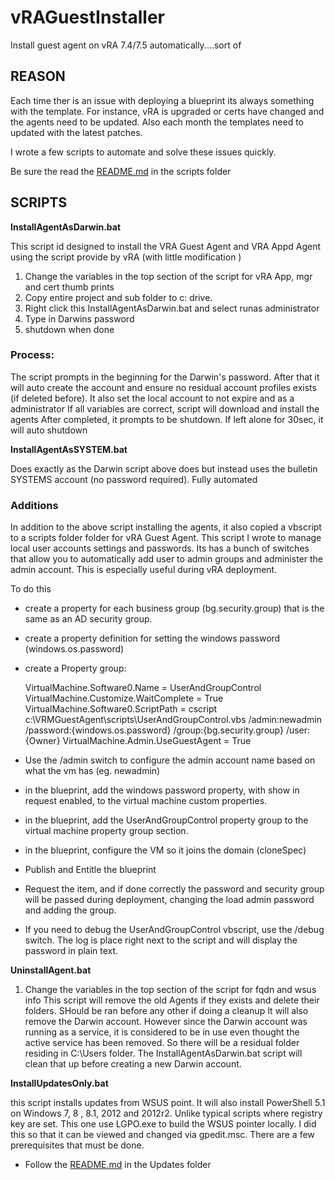 # vRAGuestInstaller
Install guest agent on vRA 7.4/7.5 automatically....sort of

## REASON
Each time ther is an issue with deploying a blueprint its always something with the template. For instance, vRA is upgraded or certs have changed and the agents need to be updated. 
Also each month the templates need to updated with the latest patches. 

I wrote a few scripts to automate and solve these issues quickly. 

Be sure the read the [README.md](scripts/README.md) in the scripts folder

## SCRIPTS
**InstallAgentAsDarwin.bat**

This script id designed to install the VRA Guest Agent and VRA Appd Agent using the script provide by vRA (with little modification )
 1. Change the variables in the top section of the script for vRA App, mgr and cert thumb prints
 2. Copy entire project and sub folder to c: drive. 
 3. Right click this InstallAgentAsDarwin.bat and select runas administrator
 4. Type in Darwins password
 5. shutdown when done
 
### Process: 

The script prompts in the beginning for the Darwin's password. After that it will auto create the account and ensure no residual account profiles exists (if deleted before).
It also set the local account to not expire and as a administrator
If all variables are correct, script will download and install the agents
After completed, it prompts to be shutdown. If left alone for 30sec, it will auto shutdown

**InstallAgentAsSYSTEM.bat**

Does exactly as the Darwin script above does but instead uses the bulletin SYSTEMS account (no password required). Fully automated

### Additions

In addition to the above script installing the agents, it also copied a vbscript to a scripts folder folder for vRA Guest Agent. This script I wrote to manage local user accounts settings and passwords. Its has a bunch of switches that allow you to automatically add user to admin groups and administer the admin account. This is especially useful during vRA deployment. 

To do this
 - create a property for each business group (bg.security.group) that is the same as an AD security group. 
 - create a property definition for setting the windows password (windows.os.password)
 - create a Property group:

    VirtualMachine.Software0.Name = UserAndGroupControl
    VirtualMachine.Customize.WaitComplete = True
    VirtualMachine.Software0.ScriptPath = cscript c:\VRMGuestAgent\scripts\UserAndGroupControl.vbs /admin:newadmin /password:{windows.os.password} /group:{bg.security.group} /user:{Owner}
    VirtualMachine.Admin.UseGuestAgent = True

 - Use the /admin switch to configure the admin account name based on what the vm has (eg. newadmin)
 - in the blueprint, add the windows password property, with show in request enabled, to the virtual machine custom properties. 
 - in the blueprint, add the UserAndGroupControl property group to the virtual machine property group section. 
 - in the blueprint, configure the VM so it joins the domain (cloneSpec)
 - Publish and Entitle the blueprint
 - Request the item, and if done correctly the password and security group will be passed during deployment, changing the load admin password and adding the group. 
 - If you need to debug the UserAndGroupControl vbscript, use the /debug switch. The log is place right next to the script and will display the password in plain text. 


**UninstallAgent.bat**

 1. Change the variables in the top section of the script for fqdn and wsus info
This script will remove the old Agents if they exists and delete their folders. SHould be ran before any other if doing a cleanup
It will also remove the Darwin account. However since the Darwin account was running as a service, it is considered to be in use even thought the active service has been removed. So there will be a residual folder residing in C:\Users folder. The InstallAgentAsDarwin.bat script will clean that up before creating a new Darwin account. 

**InstallUpdatesOnly.bat**

this script installs updates from WSUS point. It will also install PowerShell 5.1 on Windows 7, 8 , 8.1, 2012 and 2012r2. Unlike typical scripts where registry key are set. 
This one use LGPO.exe to build the WSUS pointer locally. I did this so that it can be viewed and changed via gpedit.msc. There are a few prerequisites that must be done. 
 - Follow the [README.md](Updates/README.md) in the Updates folder